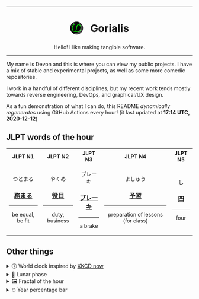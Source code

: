 ***

<h1 align="center">
<sub>
    <img src="readme/resources/avatar.png" height="36">
</sub>
&nbsp;
Gorialis
</h1>
<p align="center">
Hello! I like making tangible software.
</p>

***

My name is Devon and this is where you can view my public projects. I have a mix of stable and experimental projects, as well as some more comedic repositories.

I work in a handful of different disciplines, but my recent work tends mostly towards reverse engineering, DevOps, and graphical/UX design.

As a fun demonstration of what I can do, this README *dynamically regenerates* using GitHub Actions every hour! (it last updated at **17:14 UTC, 2020-12-12**)

<h2>JLPT words of the hour</h2>
<table>
    <tr>
        <th>JLPT N1</th>
        <th>JLPT N2</th>
        <th>JLPT N3</th>
        <th>JLPT N4</th>
        <th>JLPT N5</th>
    </tr>
    <tr>
        <td>
            <p align="center">つとまる</p>
            <h3 align="center"><b><a href="https://jisho.org/search/%E5%8B%99%E3%81%BE%E3%82%8B">務まる</a></b></h3>
            <hr>
            <p align="center">be equal,<wbr> be fit</p>
        </td>
        <td>
            <p align="center">やくめ</p>
            <h3 align="center"><b><a href="https://jisho.org/search/%E5%BD%B9%E7%9B%AE">役目</a></b></h3>
            <hr>
            <p align="center">duty,<wbr> business</p>
        </td>
        <td>
            <p align="center">ブレーキ</p>
            <h3 align="center"><b><a href="https://jisho.org/search/%E3%83%96%E3%83%AC%E3%83%BC%E3%82%AD">ブレーキ</a></b></h3>
            <hr>
            <p align="center">a brake</p>
        </td>
        <td>
            <p align="center">よしゅう</p>
            <h3 align="center"><b><a href="https://jisho.org/search/%E4%BA%88%E7%BF%92">予習</a></b></h3>
            <hr>
            <p align="center">preparation of lessons (for class)</p>
        </td>
        <td>
            <p align="center">し</p>
            <h3 align="center"><b><a href="https://jisho.org/search/%E5%9B%9B">四</a></b></h3>
            <hr>
            <p align="center">four</p>
        </td>
    </tr>
</table>

<h2>Other things</h2>
<details>
<summary>🕔  World clock inspired by <a href="https://xkcd.com/now">XKCD now</a></summary>

> <img src="generated/now.png" width="512">

</details>
<details>
<summary>🌙 Lunar phase</summary>

The moon is approximately 95.40% through its phase ().

</details>
<details>
<summary>&#x1f5bc; Fractal of the hour</summary>

> <img src="generated/fractal.png" width="512">

</details>
<details>
<summary>&#x23f2; Year percentage bar</summary>
<pre><code>2020 [██████████████████▁▁] 94.73%</code></pre>
</details>
